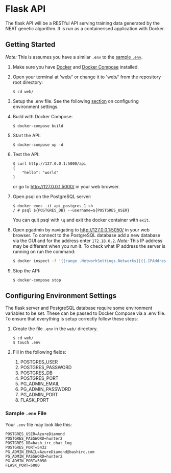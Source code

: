 # Flask API
The flask API will be a RESTful API serving training data generated by the NEAT genetic algorithm. It is run as a containerised application with Docker.

## Getting Started
_Note:_ This is assumes you have a similar ```.env``` to the [sample ```.env```](#sample-env-file).

1.	 Make sure you have [Docker](https://docs.docker.com/install/) and [Docker Compose](https://docs.docker.com/compose/install/) installed.

2.	Open your terminal at 'web/' or change it to 'web/' from the repository root directory:
    ```shell
    $ cd web/
    ```
    
3.	Setup the .env file. See the following [section](#configuring-environment-settings) on configuring environment settings.
 
4.	Build with Docker Compose:
    ```shell
    $ docker-compose build
    ```
    
5.	Start the API:
    ```shell
    $ docker-compose up -d
    ```
    
6.	Test the API:
    ```shell
    $ curl http://127.0.0.1:5000/api
    {
        "hello": "world"
    }
    ```
    or go to http://127.0.0.1:5000/ in your web browser.
    
7.	Open psql on the PostgreSQL server:
    ```shell
    $ docker exec -it api_postgres_1 sh
    / # psql ${POSTGRES_DB} --username=${POSTGRES_USER}
    ```
    You can quit psql with ```\q``` and exit the docker container with ```exit```.
 
8.  Open pgadmin by navigating to http://127.0.0.1:5050/ in your web browser.
    To connect to the PostgreSQL database add a new database via the GUI and for the address enter ```172.18.0.2```. 
    _Note:_ This IP address may be different when you run it. To check what IP address the server is running on run the command:
    ```bash
    $ docker inspect -f '{{range .NetworkSettings.Networks}}{{.IPAddress}}{{end}}' <postgresql_container_name>
    ```
    
9.  Stop the API:
    ```shell
    $ docker-compose stop
    ```
    
## Configuring Environment Settings
The flask server and PostgreSQL database require some environment variables to be set. These can be passed to Docker Compose via a .env file. To ensure that everything is setup correctly follow these steps:
1.	Create the file ```.env``` in the ```web/``` directory.
    ```shell
    $ cd web/
    $ touch .env
    ```
    
2.	Fill in the following fields:
    1.	POSTGRES_USER
    2.	POSTGRES_PASSWORD
    3.	POSTGRES_DB
    4.	POSTGRES_PORT
    5.  PG_ADMIN_EMAIL
    6.  PG_ADMIN_PASSWORD
    7.  PG_ADMIN_PORT
    8.	FLASK_PORT

### Sample ```.env``` File
Your ```.env``` file may look like this:
```text
POSTGRES_USER=AzureDiamond
POSTGRES_PASSWORD=hunter2
POSTGRES_DB=bash_irc_chat_log
POSTGRES_PORT=5432
PG_ADMIN_EMAIL=AzureDiamond@bashirc.com
PG_ADMIN_PASSWORD=hunter2
PG_ADMIN_PORT=5050
FLASK_PORT=5000
```
